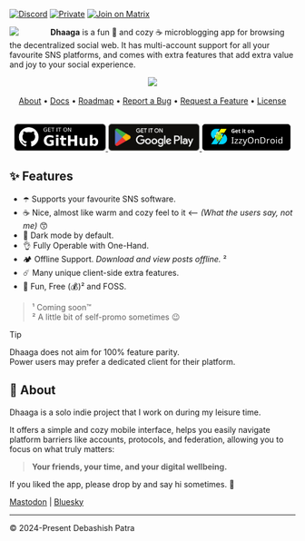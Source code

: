 <!-- SOCIALS -->
[![Discord](https://img.shields.io/discord/1131212086446391430?logo=discord&style=flat&label=Chat)](https://discord.gg/kMp5JA9jwD)
[![Private](https://img.shields.io/badge/Signal-3A76F0?logo=signal&logoColor=fff&label=suvam.451)](https://signal.me/#eu/UiddwbjrYcUg1qojr5MowSwCEYK_kVW9HyK07tgmGy1hYTh4rr5L7IZ7wb0xqChV)
[![Join on Matrix](https://img.shields.io/badge/chat-matrix-blue?logo=matrix&style=flat&label=Alt%20DM)](https://matrix.to/@suvam:matrix.org#/@suvam:matrix.org)
<!-- SOCIALS -->

<img width="64"
src="https://github.com/user-attachments/assets/1718fef2-f10a-4a72-b7cb-819e85d56143"
align="left"
style="margin-right:8px"/>

**Dhaaga** is a fun 🥳 and cozy ☕ microblogging app for 
browsing the decentralized social web. 
It has multi-account support for all your favourite SNS platforms,
and comes with extra features that add extra value and joy to your social 
experience.

<div align="center">
  <img width="720px"  src="https://repository-images.githubusercontent.com/664825261/58e60a61-2d3b-4275-89bc-c180adb58a7d" style="top:80px"/>
</div>

<p align="center">
  <a href="https://dhaaga.app/docs/about">About</a> •
  <a href="https://dhaaga.app/docs">Docs</a> •
  <a href="https://dhaaga.app/docs/roadmap">Roadmap</a> •
  <a href="https://github.com/suvam0451/dhaaga/issues/new?assignees=&labels=bug&projects=&template=bug_report.yml">Report a Bug</a> •
  <a href="https://github.com/suvam0451/dhaaga/issues/new?assignees=&labels=enhancement&projects=&template=feature_request.yml">Request a Feature</a> •
  <a href="https://dhaaga.app/docs/license">License</a>
</p>


<div align="center" style="margin-top:32px">
  <a href="https://github.com/suvam0451/dhaaga/releases/latest" target="_blank">
    <img src="./.github/badges/github.png" height="48px"/>
  </a>
  <a href="https://play.google.com/store/apps/details?id=io.suvam.dhaaga" target="_blank">    
    <img src="./.github/badges/google_play.svg" height="48px"/>
  </a>
  <a href="https://apt.izzysoft.de/fdroid/index/apk/io.suvam.dhaaga.lite" target="_blank">
    <img src="./.github/badges/izzy_on_droid.png" height="48px"/>
  </a>
</div>

## ✨ Features

- ☂️ Supports your favourite SNS software.
- ☕ Nice, almost like warm and cozy feel to it <-- *(What the users say,
  not me)* 😙
- 🦉 Dark mode by default.
- 👌 Fully Operable with One-Hand.
- 🏕️ Offline Support. *Download and view posts offline.* ²
- ☄️ Many unique client-side extra features.
- 🥳 Fun, Free (💰)² and FOSS.

> ¹ Coming soon™<br/>
> ² A little bit of self-promo sometimes 😉

> [!TIP]
> Dhaaga does not aim for 100% feature parity.<br/>
> Power users may prefer a dedicated client for their platform.

## 💁 About

Dhaaga is a solo indie project that I work on during my leisure time.

It offers a simple and cozy mobile interface, 
helps you easily navigate platform barriers like accounts, 
protocols, and federation, allowing you to focus on what truly matters: 

> **Your friends, your time, and your digital wellbeing.**

If you liked the app, please drop by and say hi sometimes. 🤗

[Mastodon](https://mastodon.social/@suvam) | [Bluesky](https://bsky.app/profile/suvam.io)

---

© 2024-Present Debashish Patra 
